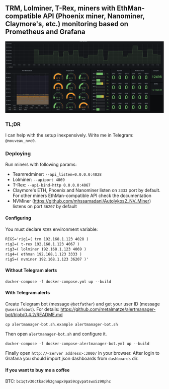 ## TRM, Lolminer, T-Rex, miners with EthMan-compatible API (Phoenix miner, Nanominer, Claymore's, etc.) monitoring based on Prometheus and Grafana
![](screenshot.png)
### TL;DR
I can help with the setup inexpensively. Write me in Telegram: `@nouveau_nvc0`.
### Deploying
Run miners with following params:

- Teamredminer: `--api_listen=0.0.0.0:4028`
- Lolminer: `--apiport 4069`
- T-Rex: `--api-bind-http 0.0.0.0:4067`
- Claymore's ETH, Phoenix and Nanominer listen on `3333` port by default. For other miners EthMan-compatible API check the documentation
- NVMiner (https://github.com/mhssamadani/Autolykos2_NV_Miner) listens on port `36207` by default

#### Configuring
You must declare `RIGS` environment variable:
```
RIGS='rig1=( trm 192.168.1.123 4028 )
rig2=( t-rex 192.168.1.123 4067 )
rig3=( lolminer 192.168.1.123 4069 )
rig4=( ethman 192.168.1.123 3333 )
rig5=( nvminer 192.168.1.123 36207 )'
```

#### Without Telegram alerts
```
docker-compose -f docker-compose.yml up --build
```

#### With Telegram alerts
Create Telegram bot (message `@botfather`) and get your user ID (message `@userinfobot`). For details: https://github.com/metalmatze/alertmanager-bot/blob/0.4.2/README.md
```
cp alertmanager-bot.sh.example alertmanager-bot.sh
```
Then open `alertmanager-bot.sh` and configure it.
```
docker-compose -f docker-compose-alertmanager-bot.yml up --build
```

Finally open `http://<server address>:3000/` in your browser.
After login to Grafana you should import json dashboards from `dashboards` dir.

#### If you want to buy me a coffee
BTC: `bc1qtv30ctkad9h2gnupx9pa59cgvpatswx5z90phc`
